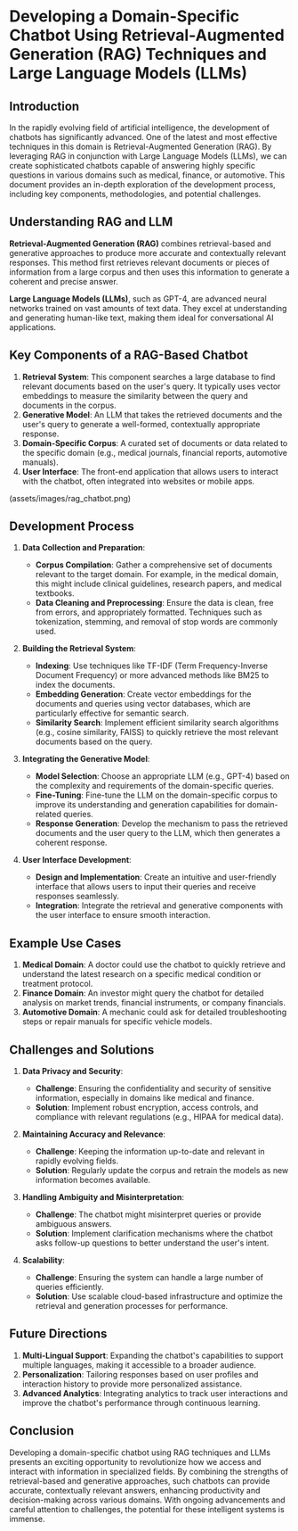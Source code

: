 
# Developing a Domain-Specific Chatbot Using Retrieval-Augmented Generation (RAG) Techniques and Large Language Models (LLMs)

## Introduction
In the rapidly evolving field of artificial intelligence, the development of chatbots has significantly advanced. One of the latest and most effective techniques in this domain is Retrieval-Augmented Generation (RAG). By leveraging RAG in conjunction with Large Language Models (LLMs), we can create sophisticated chatbots capable of answering highly specific questions in various domains such as medical, finance, or automotive. This document provides an in-depth exploration of the development process, including key components, methodologies, and potential challenges.

## Understanding RAG and LLM
**Retrieval-Augmented Generation (RAG)** combines retrieval-based and generative approaches to produce more accurate and contextually relevant responses. This method first retrieves relevant documents or pieces of information from a large corpus and then uses this information to generate a coherent and precise answer.

**Large Language Models (LLMs)**, such as GPT-4, are advanced neural networks trained on vast amounts of text data. They excel at understanding and generating human-like text, making them ideal for conversational AI applications.

## Key Components of a RAG-Based Chatbot
1. **Retrieval System**: This component searches a large database to find relevant documents based on the user's query. It typically uses vector embeddings to measure the similarity between the query and documents in the corpus.
2. **Generative Model**: An LLM that takes the retrieved documents and the user's query to generate a well-formed, contextually appropriate response.
3. **Domain-Specific Corpus**: A curated set of documents or data related to the specific domain (e.g., medical journals, financial reports, automotive manuals).
4. **User Interface**: The front-end application that allows users to interact with the chatbot, often integrated into websites or mobile apps.

(assets/images/rag_chatbot.png)

## Development Process
1. **Data Collection and Preparation**:
    - **Corpus Compilation**: Gather a comprehensive set of documents relevant to the target domain. For example, in the medical domain, this might include clinical guidelines, research papers, and medical textbooks.
    - **Data Cleaning and Preprocessing**: Ensure the data is clean, free from errors, and appropriately formatted. Techniques such as tokenization, stemming, and removal of stop words are commonly used.

2. **Building the Retrieval System**:
    - **Indexing**: Use techniques like TF-IDF (Term Frequency-Inverse Document Frequency) or more advanced methods like BM25 to index the documents.
    - **Embedding Generation**: Create vector embeddings for the documents and queries using vector databases, which are particularly effective for semantic search.
    - **Similarity Search**: Implement efficient similarity search algorithms (e.g., cosine similarity, FAISS) to quickly retrieve the most relevant documents based on the query.

3. **Integrating the Generative Model**:
    - **Model Selection**: Choose an appropriate LLM (e.g., GPT-4) based on the complexity and requirements of the domain-specific queries.
    - **Fine-Tuning**: Fine-tune the LLM on the domain-specific corpus to improve its understanding and generation capabilities for domain-related queries.
    - **Response Generation**: Develop the mechanism to pass the retrieved documents and the user query to the LLM, which then generates a coherent response.

4. **User Interface Development**:
    - **Design and Implementation**: Create an intuitive and user-friendly interface that allows users to input their queries and receive responses seamlessly.
    - **Integration**: Integrate the retrieval and generative components with the user interface to ensure smooth interaction.

## Example Use Cases
1. **Medical Domain**: A doctor could use the chatbot to quickly retrieve and understand the latest research on a specific medical condition or treatment protocol.
2. **Finance Domain**: An investor might query the chatbot for detailed analysis on market trends, financial instruments, or company financials.
3. **Automotive Domain**: A mechanic could ask for detailed troubleshooting steps or repair manuals for specific vehicle models.

## Challenges and Solutions
1. **Data Privacy and Security**:
    - **Challenge**: Ensuring the confidentiality and security of sensitive information, especially in domains like medical and finance.
    - **Solution**: Implement robust encryption, access controls, and compliance with relevant regulations (e.g., HIPAA for medical data).

2. **Maintaining Accuracy and Relevance**:
    - **Challenge**: Keeping the information up-to-date and relevant in rapidly evolving fields.
    - **Solution**: Regularly update the corpus and retrain the models as new information becomes available.

3. **Handling Ambiguity and Misinterpretation**:
    - **Challenge**: The chatbot might misinterpret queries or provide ambiguous answers.
    - **Solution**: Implement clarification mechanisms where the chatbot asks follow-up questions to better understand the user's intent.

4. **Scalability**:
    - **Challenge**: Ensuring the system can handle a large number of queries efficiently.
    - **Solution**: Use scalable cloud-based infrastructure and optimize the retrieval and generation processes for performance.

## Future Directions
1. **Multi-Lingual Support**: Expanding the chatbot's capabilities to support multiple languages, making it accessible to a broader audience.
2. **Personalization**: Tailoring responses based on user profiles and interaction history to provide more personalized assistance.
3. **Advanced Analytics**: Integrating analytics to track user interactions and improve the chatbot's performance through continuous learning.

## Conclusion
Developing a domain-specific chatbot using RAG techniques and LLMs presents an exciting opportunity to revolutionize how we access and interact with information in specialized fields. By combining the strengths of retrieval-based and generative approaches, such chatbots can provide accurate, contextually relevant answers, enhancing productivity and decision-making across various domains. With ongoing advancements and careful attention to challenges, the potential for these intelligent systems is immense.
